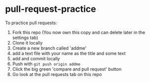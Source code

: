 # pull-request-practice

To practice pull requests:

1. Fork this repo (You now own this copy and can delete later in the settings tab)
2. Clone it locally
3. Create a new branch called 'addme'
4. add a text file with your name as the title and some text
5. add and commit locally
6. Push with `git push origin addme`
7. Click the big green 'compare and pull request' button
8. Go look at the pull requests tab on this repo
